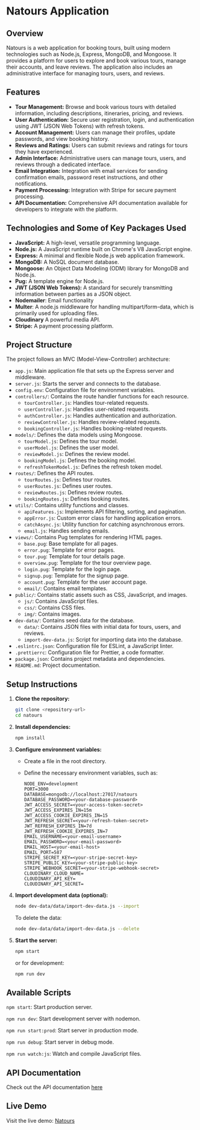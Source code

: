 # Natours Application

## Overview

Natours is a web application for booking tours, built using modern technologies such as Node.js, Express, MongoDB, and Mongoose. It provides a platform for users to explore and book various tours, manage their accounts, and leave reviews. The application also includes an administrative interface for managing tours, users, and reviews.

## Features

- **Tour Management:** Browse and book various tours with detailed information, including descriptions, itineraries, pricing, and reviews.
- **User Authentication:** Secure user registration, login, and authentication using JWT (JSON Web Tokens) with refresh tokens.
- **Account Management:** Users can manage their profiles, update passwords, and view booking history.
- **Reviews and Ratings:** Users can submit reviews and ratings for tours they have experienced.
- **Admin Interface:** Administrative users can manage tours, users, and reviews through a dedicated interface.
- **Email Integration:** Integration with email services for sending confirmation emails, password reset instructions, and other notifications.
- **Payment Processing:** Integration with Stripe for secure payment processing.
- **API Documentation:** Comprehensive API documentation available for developers to integrate with the platform.

## Technologies and Some of Key Packages Used

- **JavaScript:** A high-level, versatile programming language.
- **Node.js:** A JavaScript runtime built on Chrome's V8 JavaScript engine.
- **Express:** A minimal and flexible Node.js web application framework.
- **MongoDB:** A NoSQL document database.
- **Mongoose:** An Object Data Modeling (ODM) library for MongoDB and Node.js.
- **Pug:** A template engine for Node.js.
- **JWT (JSON Web Tokens):** A standard for securely transmitting information between parties as a JSON object.
- **Nodemailer**: Email functionality
- **Multer**: A node.js middleware for handling multipart/form-data, which is primarily used for uploading files.
- **Cloudinary** A powerful media API.
- **Stripe:** A payment processing platform.

## Project Structure

The project follows an MVC (Model-View-Controller) architecture:

- `app.js`: Main application file that sets up the Express server and middleware.
- `server.js`: Starts the server and connects to the database.
- `config.env`: Configuration file for environment variables.
- `controllers/`: Contains the route handler functions for each resource.
  - `tourController.js`: Handles tour-related requests.
  - `userController.js`: Handles user-related requests.
  - `authController.js`: Handles authentication and authorization.
  - `reviewController.js`: Handles review-related requests.
  - `bookingController.js`: Handles booking-related requests.
- `models/`: Defines the data models using Mongoose.
  - `tourModel.js`: Defines the tour model.
  - `userModel.js`: Defines the user model.
  - `reviewModel.js`: Defines the review model.
  - `bookingModel.js`: Defines the booking model.
  - `refreshTokenModel.js`: Defines the refresh token model.
- `routes/`: Defines the API routes.
  - `tourRoutes.js`: Defines tour routes.
  - `userRoutes.js`: Defines user routes.
  - `reviewRoutes.js`: Defines review routes.
  - `bookingRoutes.js`: Defines booking routes.
- `utils/`: Contains utility functions and classes.
  - `apiFeatures.js`: Implements API filtering, sorting, and pagination.
  - `appError.js`: Custom error class for handling application errors.
  - `catchAsync.js`: Utility function for catching asynchronous errors.
  - `email.js`: Handles sending emails.
- `views/`: Contains Pug templates for rendering HTML pages.
  - `base.pug`: Base template for all pages.
  - `error.pug`: Template for error pages.
  - `tour.pug`: Template for tour details page.
  - `overview.pug`: Template for the tour overview page.
  - `login.pug`: Template for the login page.
  - `signup.pug`: Template for the signup page.
  - `account.pug`: Template for the user account page.
  - `email/`: Contains email templates.
- `public/`: Contains static assets such as CSS, JavaScript, and images.
  - `js/`: Contains JavaScript files.
  - `css/`: Contains CSS files.
  - `img/`: Contains images.
- `dev-data/`: Contains seed data for the database.
  - `data/`: Contains JSON files with initial data for tours, users, and reviews.
  - `import-dev-data.js`: Script for importing data into the database.
- `.eslintrc.json`: Configuration file for ESLint, a JavaScript linter.
- `.prettierrc`: Configuration file for Prettier, a code formatter.
- `package.json`: Contains project metadata and dependencies.
- `README.md`: Project documentation.

## Setup Instructions

1.  **Clone the repository:**

    ```sh
    git clone <repository-url>
    cd natours
    ```

2.  **Install dependencies:**

    ```sh
    npm install
    ```

3.  **Configure environment variables:**

    - Create a file in the root directory.
    - Define the necessary environment variables, such as:

      ```
      NODE_ENV=development
      PORT=3000
      DATABASE=mongodb://localhost:27017/natours
      DATABASE_PASSWORD=<your-database-password>
      JWT_ACCESS_SECRET=<your-access-token-secret>
      JWT_ACCESS_EXPIRES_IN=15m
      JWT_ACCESS_COOKIE_EXPIRES_IN=15
      JWT_REFRESH_SECRET=<your-refresh-token-secret>
      JWT_REFRESH_EXPIRES_IN=7d
      JWT_REFRESH_COOKIE_EXPIRES_IN=7
      EMAIL_USERNAME=<your-email-username>
      EMAIL_PASSWORD=<your-email-password>
      EMAIL_HOST=<your-email-host>
      EMAIL_PORT=587
      STRIPE_SECRET_KEY=<your-stripe-secret-key>
      STRIPE_PUBLIC_KEY=<your-stripe-public-key>
      STRIPE_WEBHOOK_SECRET=<your-stripe-webhook-secret>
      CLOUDINARY_CLOUD_NAME=
      CLOUDINARY_API_KEY=
      CLOUDINARY_API_SECRET=
      ```

4.  **Import development data (optional):**

    ```sh
    node dev-data/data/import-dev-data.js --import
    ```

    To delete the data:

    ```sh
    node dev-data/data/import-dev-data.js --delete
    ```

5.  **Start the server:**

    ```sh
    npm start
    ```

    or for development:

    ```sh
    npm run dev
    ```

## Available Scripts

`npm start`: Start production server.

`npm run dev`: Start development server with nodemon.

`npm run start:prod`: Start server in production mode.

`npm run debug`: Start server in debug mode.

`npm run watch:js`: Watch and compile JavaScript files.

## API Documentation

Check out the API documentation [here](https://documenter.getpostman.com/view/33112303/2sAYJ4j1tC)

## Live Demo

Visit the live demo: [Natours](https://natours-puce-eta.vercel.app/)
